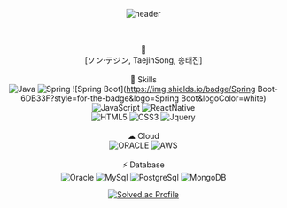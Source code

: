 <!--
**zmffhqj714/zmffhqj714** is a ✨ _special_ ✨ repository because its `README.md` (this file) appears on your GitHub profile.

Here are some ideas to get you started:

- 🔭 I’m currently working on ...
- 🌱 I’m currently learning ...
- 👯 I’m looking to collaborate on ...
- 🤔 I’m looking for help with ...
- 💬 Ask me about ...
- 📫 How to reach me: ...
- 😄 Pronouns: ...
- ⚡ Fun fact: ...
-->
<div align="center">

 ![header](https://capsule-render.vercel.app/api?type=cylinder&color=22272d&height=100&section=header&text=Good%20to%20see%20you!&fontSize=50&fontColor=e7e7e7)

 <br><br>
 📝 
 <br>
[ソン·テジン, TaejinSong, 송태진]
<br>
<br>
🚀 Skills 
 <br>
![Java](https://img.shields.io/badge/Java-ED8B00?style=for-the-badge&logo=java&logoColor=white)
  ![Spring](https://img.shields.io/badge/Spring-6DB33F?style=for-the-badge&logo=spring&logoColor=white)
  ![Spring Boot](https://img.shields.io/badge/Spring Boot-6DB33F?style=for-the-badge&logo=Spring Boot&logoColor=white)
 ![JavaScript](https://img.shields.io/badge/javascript-%23323330.svg?style=for-the-badge&logo=javascript&logoColor=%23F7DF1E)
 ![ReactNative](https://img.shields.io/badge/React_Native-20232A?style=for-the-badge&logo=react&logoColor=61DAFB)
  <br> 
![HTML5](https://img.shields.io/badge/HTML5-E34F26?style=for-the-badge&logo=html5&logoColor=white)
  ![CSS3](https://img.shields.io/badge/CSS3-1572B6?style=for-the-badge&logo=css3&logoColor=white)
  ![Jquery](https://img.shields.io/badge/jQuery-0769AD?style=for-the-badge&logo=jquery&logoColor=white)
 <br> 
 <br>
   ☁ Cloud 
 <br>
   ![ORACLE](https://img.shields.io/badge/Oracle-F80000?style=for-the-badge&logo=oracle&logoColor=black)
  ![AWS](https://img.shields.io/badge/Amazon_AWS-FF9900?style=for-the-badge&logo=amazonaws&logoColor=white)
   <br> 
   <br>
  ⚡ Database
 <br>
  ![Oracle](https://img.shields.io/badge/Oracle-F80000?style=for-the-badge&logo=Oracle&logoColor=white)
  ![MySql](https://img.shields.io/badge/MySQL-005C84?style=for-the-badge&logo=mysql&logoColor=white)
  ![PostgreSql](https://img.shields.io/badge/PostgreSQL-316192?style=for-the-badge&logo=postgresql&logoColor=white)
  ![MongoDB](https://img.shields.io/badge/MongoDB-4EA94B?style=for-the-badge&logo=mongodb&logoColor=white)
  <br>
  
[![Solved.ac Profile](http://mazassumnida.wtf/api/v2/generate_badge?boj=backjoon714)](https://solved.ac//)

</div>

